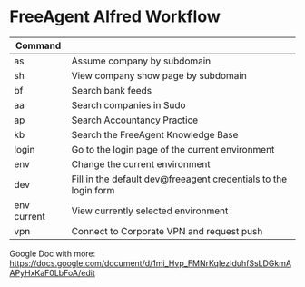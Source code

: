 # FreeAgent Alfred Workflow

| Command        ||
| ------------- |------------- |
| as | Assume company by subdomain |
| sh | View company show page by subdomain |
| bf | Search bank feeds |
| aa | Search companies in Sudo |
| ap | Search Accountancy Practice |
| kb | Search the FreeAgent Knowledge Base |
| login | Go to the login page of the current environment |
| env | Change the current environment |
| dev | Fill in the default dev@freeagent credentials to the login form |
| env current | View currently selected environment |
| vpn | Connect to Corporate VPN and request push |


Google Doc with more: https://docs.google.com/document/d/1mi_Hvp_FMNrKqIezIduhfSsLDGkmAAPyHxKaF0LbFoA/edit
